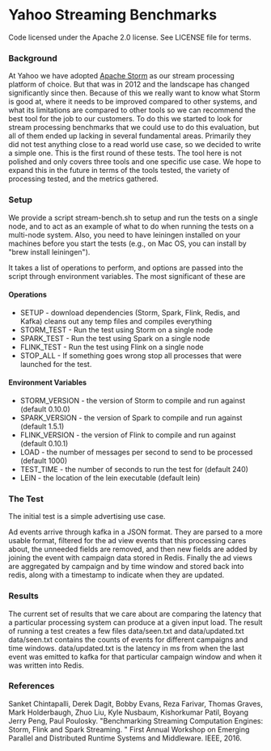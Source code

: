 <!--
 Copyright 2015, Yahoo Inc.
 Licensed under the terms of the Apache License 2.0. Please see LICENSE file in the project root for terms.
-->
# Yahoo Streaming Benchmarks 

Code licensed under the Apache 2.0 license. See LICENSE file for terms.

### Background
At Yahoo we have adopted [Apache Storm](https://storm.apache.org) as our stream processing platform of choice.  But that was in 2012 and the landscape has changed significantly since then. Because of this we really want to know what Storm is good at, where it needs to be improved compared to other systems, and what its limitations are compared to other tools so we can recommend the best tool for the job to our customers.  To do this we started to look for stream processing benchmarks that we could use to do this evaluation, but all of them ended up lacking in several fundamental areas.  Primarily they did not test anything close to a read world use case, so we decided to write a simple one.  This is the first round of these tests.  The tool here is not polished and only covers three tools and one specific use case.  We hope to expand this in the future in terms of the tools tested, the variety of processing tested, and the metrics gathered.

### Setup
We provide a script stream-bench.sh to setup and run the tests on a single node, and to act as an example of what to do when running the tests on a multi-node system. Also, you need to have leiningen installed on your machines before you start the tests (e.g., on Mac OS, you can install by "brew install leiningen").

It takes a list of operations to perform, and options are passed into the script through environment variables. The most significant of these are

#### Operations
   * SETUP - download dependencies (Storm, Spark, Flink, Redis, and Kafka) cleans out any temp files and compiles everything
   * STORM_TEST - Run the test using Storm on a single node
   * SPARK_TEST - Run the test using Spark on a single node
   * FLINK_TEST - Run the test using Flink on a single node
   * STOP_ALL - If something goes wrong stop all processes that were launched for the test.

#### Environment Variables
   * STORM_VERSION - the version of Storm to compile and run against (default 0.10.0)
   * SPARK_VERSION - the version of Spark to compile and run against (default 1.5.1)
   * FLINK_VERSION - the version of Flink to compile and run against (default 0.10.1)
   * LOAD - the number of messages per second to send to be processed (default 1000)
   * TEST_TIME - the number of seconds to run the test for (default 240)
   * LEIN - the location of the lein executable (default lein)

### The Test
The initial test is a simple advertising use case.

Ad events arrive through kafka in a JSON format.  They are parsed to a more usable format, filtered for the ad view events that this processing cares about, the unneeded fields are removed, and then new fields are added by joining the event with campaign data stored in Redis.  Finally the ad views are aggregated by campaign and by time window and stored back into redis, along with a timestamp to indicate when they are updated.


### Results
The current set of results that we care about are comparing the latency that a particular processing system can produce at a given input load.
The result of running a test creates a few files data/seen.txt and data/updated.txt  data/seen.txt contains the counts of events for different campaigns and time windows.  data/updated.txt is the latency in ms from when the last event was emitted to kafka for that particular campaign window and when it was written into Redis.

### References
Sanket Chintapalli, Derek Dagit, Bobby Evans, Reza Farivar, Thomas Graves, Mark Holderbaugh, Zhuo Liu, Kyle Nusbaum, Kishorkumar Patil, Boyang Jerry Peng, Paul Poulosky.
"Benchmarking Streaming Computation Engines: Storm, Flink and Spark Streaming. " 
First Annual Workshop on Emerging Parallel and Distributed Runtime Systems and Middleware. IEEE, 2016.

